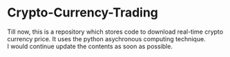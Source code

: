 # Crypto-Currency-Trading
Till now, this is a repository which stores code to download real-time crypto currency price. It uses the python asychronous computing technique. <br>
I would continue update the contents as soon as possible.
